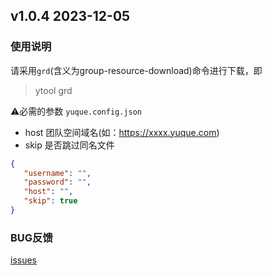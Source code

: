 ## v1.0.4 2023-12-05

### 使用说明

请采用`grd`(含义为group-resource-download)命令进行下载，即

> ytool grd

⚠️必需的参数 `yuque.config.json`

- host 团队空间域名(如：<https://xxxx.yuque.com>)
- skip 是否跳过同名文件

```json
{
   "username": "",
   "password": "",
   "host": "", 
   "skip": true 
}
```

### BUG反馈

[issues](https://github.com/vannvan/rust-explore/issues)
